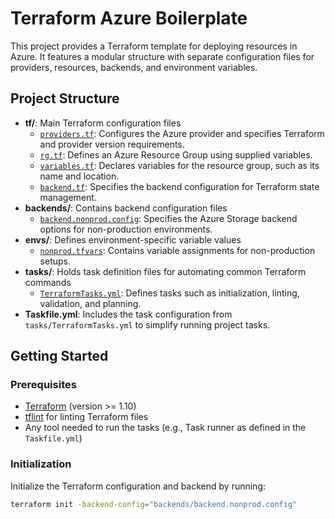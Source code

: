 # Terraform Azure Boilerplate

This project provides a Terraform template for deploying resources in Azure. It features a modular structure with separate configuration files for providers, resources, backends, and environment variables.

## Project Structure

- **tf/**: Main Terraform configuration files
  - [`providers.tf`](d:\Dev\Github\terraform-az-boilerplate\tf\providers.tf): Configures the Azure provider and specifies Terraform and provider version requirements.
  - [`rg.tf`](d:\Dev\Github\terraform-az-boilerplate\tf\rg.tf): Defines an Azure Resource Group using supplied variables.
  - [`variables.tf`](d:\Dev\Github\terraform-az-boilerplate\tf\variables.tf): Declares variables for the resource group, such as its name and location.
  - [`backend.tf`](d:\Dev\Github\terraform-az-boilerplate\tf\backend.tf): Specifies the backend configuration for Terraform state management.
- **backends/**: Contains backend configuration files
  - [`backend.nonprod.config`](d:\Dev\Github\terraform-az-boilerplate\backends\backend.nonprod.config): Specifies the Azure Storage backend options for non-production environments.
- **envs/**: Defines environment-specific variable values
  - [`nonprod.tfvars`](d:\Dev\Github\terraform-az-boilerplate\envs\nonprod.tfvars): Contains variable assignments for non-production setups.
- **tasks/**: Holds task definition files for automating common Terraform commands
  - [`TerraformTasks.yml`](d:\Dev\Github\terraform-az-boilerplate\tasks\TerraformTasks.yml): Defines tasks such as initialization, linting, validation, and planning.
- **Taskfile.yml**: Includes the task configuration from `tasks/TerraformTasks.yml` to simplify running project tasks.

## Getting Started

### Prerequisites

- [Terraform](https://www.terraform.io/downloads.html) (version >= 1.10)
- [tflint](https://github.com/terraform-linters/tflint) for linting Terraform files
- Any tool needed to run the tasks (e.g., Task runner as defined in the `Taskfile.yml`)

### Initialization

Initialize the Terraform configuration and backend by running:

```sh
terraform init -backend-config="backends/backend.nonprod.config"